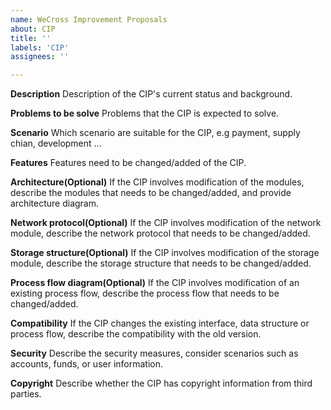 ```yaml
---
name: WeCross Improvement Proposals
about: CIP
title: ''
labels: 'CIP'
assignees: ''

---
```



**Description**
Description of the CIP's current status and background.

**Problems to be solve**
Problems that the CIP is expected to solve.

**Scenario**
Which scenario are suitable for the CIP, e.g payment, supply chian, development ...

**Features**
Features need to be changed/added of the CIP.

**Architecture(Optional)**
If the CIP involves modification of the modules, describe the modules that needs to be changed/added, and provide architecture diagram.

**Network protocol(Optional)**
If the CIP involves modification of the network module, describe the network protocol that needs to be changed/added.

**Storage structure(Optional)**
If the CIP involves modification of the storage module, describe the storage structure that needs to be changed/added.

**Process flow diagram(Optional)**
If the CIP involves modification of an existing process flow, describe the process flow that needs to be changed/added.

**Compatibility**
If the CIP changes the existing interface, data structure or process flow, describe the compatibility with the old version.

**Security**
Describe the security measures, consider scenarios such as accounts, funds, or user information.

**Copyright**
Describe whether the CIP has copyright information from third parties.
